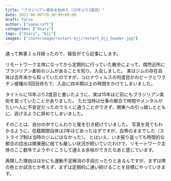 ```yaml
---
title: "ブラジリアン柔術を始めた（15年ぶり2度目）"
date: 2022-06-06T20:30:00+09:00
draft: false
author: ["yamacraft"]
categories: ["diary"]
tags: ["diary", "bjj"]
images: ["/note/image/restart-bjj/restart_bjj_header.jpg"]
---
```


通って無事１ヵ月経ったので、報告がてら記事にします。

リモートワーク主体になってから定期的に行っていた散歩によって、偶然近所にブラジリアン柔術のジムがあることを知り、入会しました。
実はジムの存在自体は去年末から知っていたのですが、コロナウィルスの何度目かのピークとワクチン接種の3回目待ちで、入会に四半期以上の時間をかけてしまいました。

タイトルに15年ぶり2度目と書いたように、実は15年ほど前にもブラジリアン柔術を習っていたことがありました。
ただ当時は仕事の都合で時間やメンタルがたいへんに不安定だったのでろくに通うことができず、関東への引っ越しとともに、逃げるように辞めてしまいました。

そのことは、自分の中でじんわりと尾を引き続けていました。
写真を見てもわかるように、在籍期間自体は2年ほどあったはずですが、白帯のままでした（ストライプ制は当時のジムにはなかった）。
とはいえ、いま振り返っても時間的な都合の捻出は関東圏に居ても厳しい状況が続いていたわけで、リモートワーク主体のここ数年でようやくこうして通える余裕ができたなあと感じています。

再開した理由はほかにも運動不足解消の手段だったりとあるんですが、まずは帯の色とか試合とか考えず、まずは定期的に通い続けることを目標にやっていきます。
